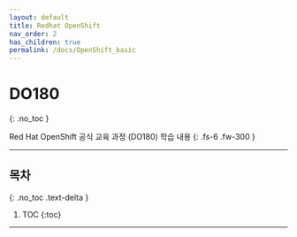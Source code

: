 ```yaml
---
layout: default
title: Redhat OpenShift
nav_order: 2
has_children: true
permalink: /docs/OpenShift_basic
---
```


# DO180
{: .no_toc }

Red Hat OpenShift 공식 교육 과정 (DO180) 학습 내용
{: .fs-6 .fw-300 }

---

## 목차
{: .no_toc .text-delta }

1. TOC
{:toc}

---
